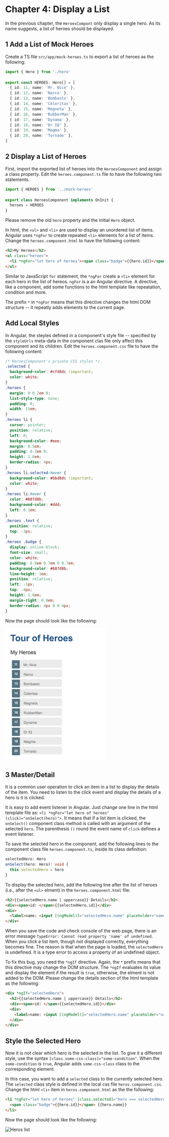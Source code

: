 # Chapter 4: Display a List

In the previous chapter, the `HeroesCompont` only display a single hero. As its name suggests, a list of heroes should be displayed.

## 1 Add a List of Mock Heroes

Create a TS file `src/app/mock-heroes.ts` to export a list of heroes as the following:

```ts
import { Hero } from './hero'

export const HEROES: Hero[] = [
  { id: 11, name: 'Mr. Nice' },
  { id: 12, name: 'Narco' },
  { id: 13, name: 'Bombasto' },
  { id: 14, name: 'Celeritas' },
  { id: 15, name: 'Magneta' },
  { id: 16, name: 'RubberMan' },
  { id: 17, name: 'Dynama' },
  { id: 18, name: 'Dr IQ' },
  { id: 19, name: 'Magma' },
  { id: 20, name: 'Tornado' },
]
```

## 2 Display a List of Heroes

First, import the exported list of heroes into the `HeroesComponent` and assign a class property. Edit the `heroes.component.ts` file to have the following two statements.

```ts
import { HEROES } from '../mock-heroes'

export class HeroesComponent implements OnInit {
  heroes = HEROES
}
```

Please remove the old `hero` property and the initial `Hero` object.

In html, the `<ul>` and `<li>` are used to display an unordered list of items. Angular uses `*ngFor` to create repeated `<li>` elements for a list of items. Change the `heroes.component.html` to have the following content:

```html
<h2>My Heroes</h2>
<ul class="heroes">
  <li *ngFor="let hero of heroes"><span class="badge">{{hero.id}}</span> {{hero.name}}</li>
</ul>
```

Similar to JavaScript `for` statement, the `*ngFor` create a `<li>` element for each hero in the list of hereos. `ngFor` is a an Angular directive. A directive, like a component, add some functions to the html template like repeatation, condition and more.

The prefix `*` in `*ngFor` means that this directive changes the html DOM structure -- it repeatly adds elements to the current page.

## Add Local Styles

In Angular, the steyles defined in a component's style file -- specified by the `styleUrls` meta-data in the component clas file only affect this component and its children. Edit the `heroes.component.css` file to have the following content:

```css
/* HeroesComponent's private CSS styles */
.selected {
  background-color: #cfd8dc !important;
  color: white;
}
.heroes {
  margin: 0 0 2em 0;
  list-style-type: none;
  padding: 0;
  width: 15em;
}
.heroes li {
  cursor: pointer;
  position: relative;
  left: 0;
  background-color: #eee;
  margin: 0.5em;
  padding: 0.3em 0;
  height: 1.6em;
  border-radius: 4px;
}
.heroes li.selected:hover {
  background-color: #bbd8dc !important;
  color: white;
}
.heroes li:hover {
  color: #607d8b;
  background-color: #ddd;
  left: 0.1em;
}
.heroes .text {
  position: relative;
  top: -3px;
}
.heroes .badge {
  display: inline-block;
  font-size: small;
  color: white;
  padding: 0.8em 0.7em 0 0.7em;
  background-color: #607d8b;
  line-height: 1em;
  position: relative;
  left: -1px;
  top: -4px;
  height: 1.8em;
  margin-right: 0.8em;
  border-radius: 4px 0 0 4px;
}
```

Now the page should look like the following:

![Heros list](./ch04-1.png)

## 3 Master/Detail

It is a common user operation to click an item in a list to display the details of the item. You need to listen to the click event and display the details of a hero is it is clicked.

It is easy to add event listener in Angular. Just change one line in the html template file as: `<li *ngFor="let hero of heroes" (click)="onSelect(hero)">`. It means that if a list item is clicked, the `onSelect()` component class method is called with an argument of the selected `hero`. The parenthesis `()` round the event name of `click` defines a event listener.

To save the selected hero in the component, add the following lines to the component class file `heroes.component.ts`, inside its class definition:

```ts
selectedHero: Hero
onSelect(hero: Hero): void {
  this.selectedHero = hero
}
```

To display the selected hero, add the following line after the list of heroes (i.e., after the `<ul>` elment) in the `heroes.component.html` file:

```html
<h2>{{selectedHero.name | uppercase}} Details</h2>
<div><span>id: </span>{{selectedHero.id}}</div>
<div>
  <label>name: <input [(ngModel)]="selectedHero.name" placeholder="name" /> </label>
</div>
```

When you save the code and check console of the web page, there is an error message `TypeError: Cannot read property 'name' of undefined`. When you click a list item, though not displayed correctly, everything becomes fine. The reason is that when the page is loaded, the `selectedHero` is undefined. It is a type error to access a property of an undefined object.

To fix this bug, you need the `*ngIf` directive. Again, the `*` prefix means that this directive may change the DOM structure. The `*ngIf` evaluates its value and display the element if the result is `true`, otherwise, the elment is not added to the DOM. Please change the details section of the html template as the following:

```html
<div *ngIf="selectedHero">
  <h2>{{selectedHero.name | uppercase}} Details</h2>
  <div><span>id: </span>{{selectedHero.id}}</div>
  <div>
    <label>name: <input [(ngModel)]="selectedHero.name" placeholder="name" /> </label>
  </div>
</div>
```

## Style the Selected Hero

Now it is not clear which hero is the selected in the list. To give it a different style, use the syntax `[class.some-css-class]="some-condition"`. When the `some-condition` is `true`, Angular adds `some-css-class` class to the corresponding element.

In this case, you want to add a `selected` class to the currently selected hero. The `selected` class style is defined in the local css file `heros.component.css`. Change the html `<li>` item in `heros.component.html` as the the following:

```html
<li *ngFor="let hero of heroes" [class.selected]="hero === selectedHero" (click)="onSelect(hero)">
  <span class="badge">{{hero.id}}</span> {{hero.name}}
</li>
```

Now the page should look like the following:

![Heros list](./firebase-01.png)
